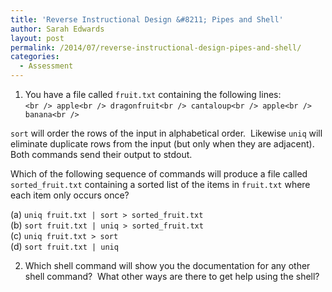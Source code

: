```yaml
---
title: 'Reverse Instructional Design &#8211; Pipes and Shell'
author: Sarah Edwards
layout: post
permalink: /2014/07/reverse-instructional-design-pipes-and-shell/
categories:
  - Assessment
---
```

1) You have a file called `fruit.txt` containing the following lines:  
`<br />
apple<br />
dragonfruit<br />
cantaloup<br />
apple<br />
banana<br />
`

`sort` will order the rows of the input in alphabetical order.  Likewise `uniq` will eliminate duplicate rows from the input (but only when they are adjacent).  Both commands send their output to stdout.

Which of the following sequence of commands will produce a file called `sorted_fruit.txt` containing a sorted list of the items in `fruit.txt` where each item only occurs once?

(a) `uniq fruit.txt | sort > sorted_fruit.txt`  
(b) `sort fruit.txt | uniq > sorted_fruit.txt`  
(c) `uniq fruit.txt > sort`  
(d) `sort fruit.txt | uniq`

2) Which shell command will show you the documentation for any other shell command?  What other ways are there to get help using the shell?